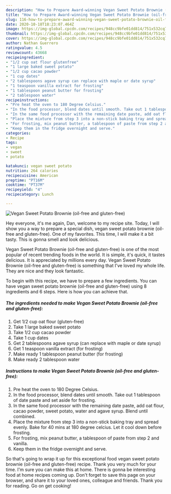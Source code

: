 ```yaml
---
description: "How to Prepare Award-winning Vegan Sweet Potato Brownie (oil-free and gluten-free)"
title: "How to Prepare Award-winning Vegan Sweet Potato Brownie (oil-free and gluten-free)"
slug: 116-how-to-prepare-award-winning-vegan-sweet-potato-brownie-oil-free-and-gluten-free
date: 2020-10-18T18:23:07.464Z
image: https://img-global.cpcdn.com/recipes/948cc9bfe01dd814/751x532cq70/vegan-sweet-potato-brownie-oil-free-and-gluten-free-recipe-main-photo.jpg
thumbnail: https://img-global.cpcdn.com/recipes/948cc9bfe01dd814/751x532cq70/vegan-sweet-potato-brownie-oil-free-and-gluten-free-recipe-main-photo.jpg
cover: https://img-global.cpcdn.com/recipes/948cc9bfe01dd814/751x532cq70/vegan-sweet-potato-brownie-oil-free-and-gluten-free-recipe-main-photo.jpg
author: Nathan Guerrero
ratingvalue: 4.5
reviewcount: 43668
recipeingredient:
- "1/2 cup oat flour glutenfree"
- "1 large baked sweet potato"
- "1/2 cup cacao powder"
- "1 cup dates"
- "2 tablespoons agave syrup can replace with maple or date syrup"
- "1 teaspoon vanilla extract for frosting"
- "1 tablespoon peanut butter for frosting"
- "2 tablespoon water"
recipeinstructions:
- "Pre heat the oven to 180 Degree Celsius."
- "In the food processor, blend dates until smooth. Take out 1 tablespoon of date paste and set aside for frosting."
- "In the same food processor with the remaining date paste, add oat flour, cacao powder, sweet potato, water and agave syrup. Blend until combined."
- "Place the mixture from step 3 into a non-stick baking tray and spread evenly. Bake for 40 mins at 180 degree celcius. Let it cool down before frosting."
- "For frosting, mix peanut butter, a tablespoon of paste from step 2 and vanilla."
- "Keep them in the fridge overnight and serve."
categories:
- Recipe
tags:
- vegan
- sweet
- potato

katakunci: vegan sweet potato 
nutrition: 264 calories
recipecuisine: American
preptime: "PT16M"
cooktime: "PT37M"
recipeyield: "4"
recipecategory: Lunch

---
```



![Vegan Sweet Potato Brownie (oil-free and gluten-free)](https://img-global.cpcdn.com/recipes/948cc9bfe01dd814/751x532cq70/vegan-sweet-potato-brownie-oil-free-and-gluten-free-recipe-main-photo.jpg)

Hey everyone, it's me again, Dan, welcome to my recipe site. Today, I will show you a way to prepare a special dish, vegan sweet potato brownie (oil-free and gluten-free). One of my favorites. This time, I will make it a bit tasty. This is gonna smell and look delicious.



Vegan Sweet Potato Brownie (oil-free and gluten-free) is one of the most popular of recent trending foods in the world. It is simple, it's quick, it tastes delicious. It is appreciated by millions every day. Vegan Sweet Potato Brownie (oil-free and gluten-free) is something that I've loved my whole life. They are nice and they look fantastic.


To begin with this recipe, we have to prepare a few ingredients. You can have vegan sweet potato brownie (oil-free and gluten-free) using 8 ingredients and 6 steps. Here is how you can achieve that.

<!--inarticleads1-->

##### The ingredients needed to make Vegan Sweet Potato Brownie (oil-free and gluten-free):

1. Get 1/2 cup oat flour (gluten-free)
1. Take 1 large baked sweet potato
1. Take 1/2 cup cacao powder
1. Take 1 cup dates
1. Get 2 tablespoons agave syrup (can replace with maple or date syrup)
1. Get 1 teaspoon vanilla extract (for frosting)
1. Make ready 1 tablespoon peanut butter (for frosting)
1. Make ready 2 tablespoon water




<!--inarticleads2-->

##### Instructions to make Vegan Sweet Potato Brownie (oil-free and gluten-free):

1. Pre heat the oven to 180 Degree Celsius.
1. In the food processor, blend dates until smooth. Take out 1 tablespoon of date paste and set aside for frosting.
1. In the same food processor with the remaining date paste, add oat flour, cacao powder, sweet potato, water and agave syrup. Blend until combined.
1. Place the mixture from step 3 into a non-stick baking tray and spread evenly. Bake for 40 mins at 180 degree celcius. Let it cool down before frosting.
1. For frosting, mix peanut butter, a tablespoon of paste from step 2 and vanilla.
1. Keep them in the fridge overnight and serve.




So that's going to wrap it up for this exceptional food vegan sweet potato brownie (oil-free and gluten-free) recipe. Thank you very much for your time. I'm sure you can make this at home. There is gonna be interesting food at home recipes coming up. Don't forget to save this page on your browser, and share it to your loved ones, colleague and friends. Thank you for reading. Go on get cooking!
